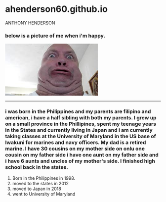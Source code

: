 # ahenderson60.github.io
ANTHONY HENDERSON
### below is a picture of me when i'm happy.
![picture of me](william.jpg)

---


### i was born in the Philippines and my parents are filipino and american, i have a half sibling with both my parents. I grew up on a small province in the Phillipines, spent my teenage years in the States and currently living in Japan and i am currently taking classes at the University of Maryland in the US base of Iwakuni for marines and navy officers. My dad is a retired marine. I have 30 cousins on my mother side on onlu one cousin on my father side i have one aunt on my father side and i have 6 aunts and uncles of my mother's side. I finished high school back in the states. 




1. Born in the Philippines in 1998.
2. moved to the states in 2012
3. moved to Japan in 2018
4. went to University of Maryland
